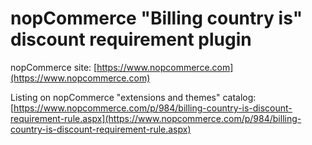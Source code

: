 ﻿nopCommerce "Billing country is" discount requirement plugin
===========

nopCommerce site: [https://www.nopcommerce.com](https://www.nopcommerce.com)

Listing on nopCommerce "extensions and themes" catalog: [https://www.nopcommerce.com/p/984/billing-country-is-discount-requirement-rule.aspx](https://www.nopcommerce.com/p/984/billing-country-is-discount-requirement-rule.aspx)

